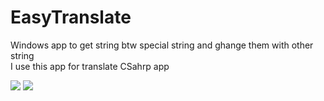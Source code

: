 # EasyTranslate
Windows app to get string btw special string and ghange them with other string  
I use this app for translate CSahrp app

<img src="http://uupload.ir/files/4uoa_1.png" />
<img src="http://uupload.ir/files/9p26_2.png" />
